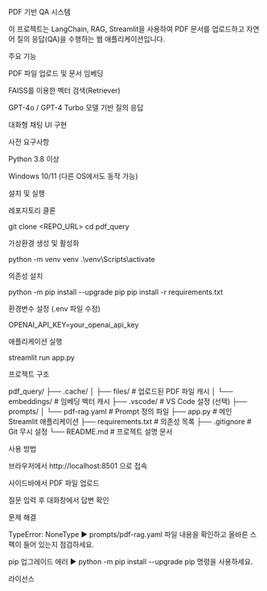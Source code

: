 PDF 기반 QA 시스템

이 프로젝트는 LangChain, RAG, Streamlit을 사용하여 PDF 문서를 업로드하고 자연어 질의 응답(QA)을 수행하는 웹 애플리케이션입니다.

주요 기능

PDF 파일 업로드 및 문서 임베딩

FAISS를 이용한 벡터 검색(Retriever)

GPT-4o / GPT-4 Turbo 모델 기반 질의 응답

대화형 채팅 UI 구현

사전 요구사항

Python 3.8 이상

Windows 10/11 (다른 OS에서도 동작 가능)

설치 및 실행

레포지토리 클론

git clone <REPO_URL>
cd pdf_query

가상환경 생성 및 활성화

python -m venv venv
.\venv\Scripts\activate

의존성 설치

python -m pip install --upgrade pip
pip install -r requirements.txt

환경변수 설정 (.env 파일 수정)

OPENAI_API_KEY=your_openai_api_key

애플리케이션 실행

streamlit run app.py

프로젝트 구조

pdf_query/
├── .cache/
│   ├── files/            # 업로드된 PDF 파일 캐시
│   └── embeddings/       # 임베딩 벡터 캐시
├── .vscode/              # VS Code 설정 (선택)
├── prompts/
│   └── pdf-rag.yaml      # Prompt 정의 파일
├── app.py                # 메인 Streamlit 애플리케이션
├── requirements.txt      # 의존성 목록
├── .gitignore            # Git 무시 설정
└── README.md             # 프로젝트 설명 문서

사용 방법

브라우저에서 http://localhost:8501 으로 접속

사이드바에서 PDF 파일 업로드

질문 입력 후 대화창에서 답변 확인

문제 해결

TypeError: NoneType ▶ prompts/pdf-rag.yaml 파일 내용을 확인하고 올바른 스펙이 들어 있는지 점검하세요.

pip 업그레이드 에러 ▶ python -m pip install --upgrade pip 명령을 사용하세요.

라이선스